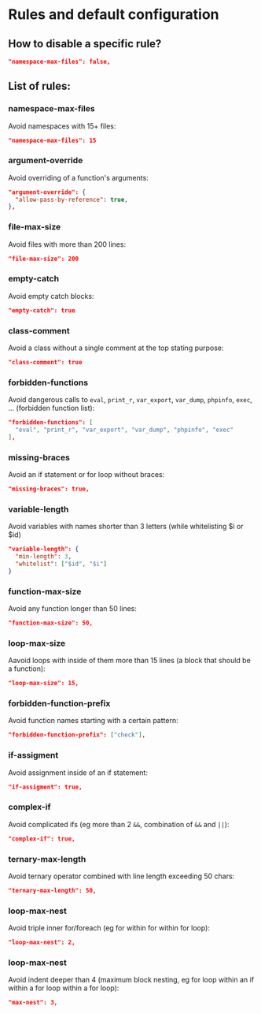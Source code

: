 # Rules and default configuration

## How to disable a specific rule?

```JSON
"namespace-max-files": false,
```

## List of rules:

### namespace-max-files

Avoid namespaces with 15+ files:

```JSON
"namespace-max-files": 15
```

### argument-override

Avoid overriding of a function's arguments:

```JSON
"argument-override": {
  "allow-pass-by-reference": true,
},
```

### file-max-size

Avoid files with more than 200 lines:

```JSON
"file-max-size": 200
```

### empty-catch

Avoid empty catch blocks:

```JSON
"empty-catch": true
```

### class-comment

Avoid a class without a single comment at the top stating purpose:

```JSON
"class-comment": true
```

### forbidden-functions

Avoid dangerous calls to `eval`, `print_r`, `var_export`, `var_dump`, `phpinfo`, `exec`, ... (forbidden function list):

```JSON
"forbidden-functions": [
  "eval", "print_r", "var_export", "var_dump", "phpinfo", "exec"
],
```

### missing-braces

Avoid an if statement or for loop without braces:

```JSON
"missing-braces": true,
```

### variable-length

Avoid variables with names shorter than 3 letters (while whitelisting $i or $id)

```JSON
"variable-length": {
  "min-length": 3,
  "whitelist": ["$id", "$i"]
}
```

### function-max-size

Avoid any function longer than 50 lines:

```JSON
"function-max-size": 50,
```

### loop-max-size

Aavoid loops with inside of them more than 15 lines (a block that should be a function):

```JSON
"loop-max-size": 15,
```

### forbidden-function-prefix

Avoid function names starting with a certain pattern:

```JSON
"forbidden-function-prefix": ["check"],
```

### if-assigment

Avoid assignment inside of an if statement:

```JSON
"if-assigment": true,
```

### complex-if

Avoid complicated ifs (eg more than 2 `&&`, combination of `&&` and `||`):

```JSON
"complex-if": true,
```

### ternary-max-length

Avoid ternary operator combined with line length exceeding 50 chars:

```JSON
"ternary-max-length": 50,
```

### loop-max-nest

Avoid triple inner for/foreach (eg for within for within for loop):

```JSON
"loop-max-nest": 2,
```

### loop-max-nest

Avoid indent deeper than 4 (maximum block nesting, eg for loop within an if within a for loop within a for loop):

```JSON
"max-nest": 3,
```
